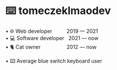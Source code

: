 # ⌨️ tomeczeklmaodev
&bull; 🌐 Web developer&nbsp;&nbsp;&nbsp;&nbsp;&nbsp;&nbsp;&nbsp;&nbsp;&nbsp;&nbsp;2019 &mdash; 2021   
&bull; 💻 Software developer&nbsp;&nbsp;&nbsp;2021 &mdash; now    
&bull; 🐈 Cat owner&nbsp;&nbsp;&nbsp;&nbsp;&nbsp;&nbsp;&nbsp;&nbsp;&nbsp;&nbsp;&nbsp;&nbsp;&nbsp;&nbsp;&nbsp;&nbsp;&nbsp;&nbsp;2012 &mdash; now    

&bull; ⌨️ Average blue switch keyboard user

<!---
tomeczeklmaodev/tomeczeklmaodev is a ✨ special ✨ repository because its `README.md` (this file) appears on your GitHub profile.
You can click the Preview link to take a look at your changes.
--->
